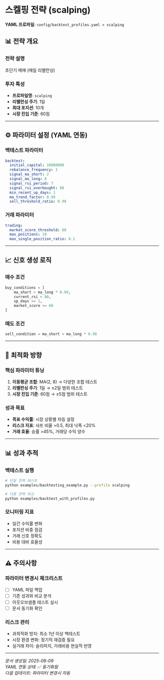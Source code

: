 # 스켈핑 전략 (scalping)

**YAML 프로파일**: `config/backtest_profiles.yaml > scalping`

## 📊 전략 개요

### 전략 설명
초단기 매매 (매일 리밸런싱)

### 투자 특성
- **프로파일명**: `scalping`
- **리밸런싱 주기**: 1일
- **최대 포지션**: 10개
- **시장 진입 기준**: 60점

---

## ⚙️ 파라미터 설정 (YAML 연동)

### 백테스트 파라미터
```yaml
backtest:
  initial_capital: 10000000
  rebalance_frequency: 1
  signal_ma_short: 2
  signal_ma_long: 8
  signal_rsi_period: 7
  signal_rsi_overbought: 80
  min_recent_up_days: 1
  ma_trend_factor: 0.99
  sell_threshold_ratio: 0.98
```

### 거래 파라미터  
```yaml
trading:
  market_score_threshold: 60
  max_positions: 10
  max_single_position_ratio: 0.1
```

---

## 📈 신호 생성 로직

### 매수 조건
```python
buy_conditions = [
    ma_short > ma_long * 0.99,
    current_rsi < 80,
    up_days >= 1,
    market_score >= 60
]
```

### 매도 조건
```python
sell_condition = ma_short < ma_long * 0.98
```

---

## 🎯 최적화 방향

### 핵심 파라미터 튜닝
1. **이동평균 조합**: MA(2, 8) → 다양한 조합 테스트
2. **리밸런싱 주기**: 1일 → ±2일 범위 테스트
3. **시장 진입 기준**: 60점 → ±5점 범위 테스트

### 성과 목표
- **목표 수익률**: 시장 상황별 차등 설정
- **리스크 지표**: 샤프 비율 >0.5, 최대 낙폭 <20%
- **거래 효율**: 승률 >45%, 거래당 수익 양수

---

## 📊 성과 추적

### 백테스트 실행
```bash
# 단일 전략 테스트
python examples/backtesting_example.py --profile scalping

# 다중 전략 비교
python examples/backtest_with_profiles.py
```

### 모니터링 지표
- 일간 수익률 변화
- 포지션 비중 점검  
- 거래 신호 정확도
- 비용 대비 효율성

---

## ⚠️ 주의사항

### 파라미터 변경시 체크리스트
- [ ] YAML 파일 백업
- [ ] 기존 성과와 비교 분석
- [ ] 아웃오브샘플 테스트 실시
- [ ] 문서 동기화 확인

### 리스크 관리
- 과최적화 방지: 최소 1년 이상 백테스트
- 시장 환경 변화: 정기적 재검증 필요
- 실거래 차이: 슬리피지, 거래비용 현실적 반영

---

*문서 생성일: 2025-08-09*  
*YAML 연동 상태: ✅ 동기화됨*  
*다음 업데이트: 파라미터 변경시 자동*
